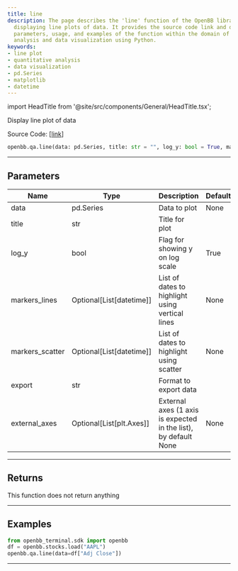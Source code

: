 ```yaml
---
title: line
description: The page describes the 'line' function of the OpenBB library, used for
  displaying line plots of data. It provides the source code link and details the
  parameters, usage, and examples of the function within the domain of quantitative
  analysis and data visualization using Python.
keywords:
- line plot
- quantitative analysis
- data visualization
- pd.Series
- matplotlib
- datetime
---
```


import HeadTitle from '@site/src/components/General/HeadTitle.tsx';

<HeadTitle title="qa.line - Reference | OpenBB SDK Docs" />

Display line plot of data

Source Code: [[link](https://github.com/OpenBB-finance/OpenBB/tree/main/openbb_terminal/common/quantitative_analysis/qa_view.py#L938)]

```python
openbb.qa.line(data: pd.Series, title: str = "", log_y: bool = True, markers_lines: Optional[List[datetime.datetime]] = None, markers_scatter: Optional[List[datetime.datetime]] = None, export: str = "", external_axes: Optional[List[matplotlib.axes._axes.Axes]] = None)
```

---

## Parameters

| Name | Type | Description | Default | Optional |
| ---- | ---- | ----------- | ------- | -------- |
| data | pd.Series | Data to plot | None | False |
| title | str | Title for plot |  | True |
| log_y | bool | Flag for showing y on log scale | True | True |
| markers_lines | Optional[List[datetime]] | List of dates to highlight using vertical lines | None | True |
| markers_scatter | Optional[List[datetime]] | List of dates to highlight using scatter | None | True |
| export | str | Format to export data |  | True |
| external_axes | Optional[List[plt.Axes]] | External axes (1 axis is expected in the list), by default None | None | True |


---

## Returns

This function does not return anything

---

## Examples

```python
from openbb_terminal.sdk import openbb
df = openbb.stocks.load("AAPL")
openbb.qa.line(data=df["Adj Close"])
```

---
